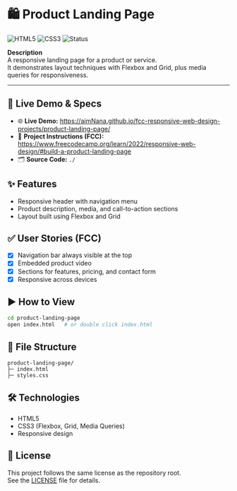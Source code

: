 # 🛍️ Product Landing Page

![HTML5](https://img.shields.io/badge/HTML5-E34F26?logo=html5&logoColor=white)
![CSS3](https://img.shields.io/badge/CSS3-1572B6?logo=css3&logoColor=white)
![Status](https://img.shields.io/badge/Progress-In%20progress-orange)<!--(https://img.shields.io/badge/Status-Completed-brightgreen)-->

**Description**  
A responsive landing page for a product or service.  
It demonstrates layout techniques with Flexbox and Grid, plus media queries for responsiveness.

---

## 🔗 Live Demo & Specs
- 🌐 **Live Demo:** https://aimNana.github.io/fcc-responsive-web-design-projects/product-landing-page/
- 📄 **Project Instructions (FCC):** https://www.freecodecamp.org/learn/2022/responsive-web-design/#build-a-product-landing-page
- 🗂️ **Source Code:** `./`

## ✨ Features
- Responsive header with navigation menu
- Product description, media, and call-to-action sections
- Layout built using Flexbox and Grid

## ✅ User Stories (FCC)
- [x] Navigation bar always visible at the top
- [x] Embedded product video
- [x] Sections for features, pricing, and contact form
- [x] Responsive across devices

## ▶️ How to View
```bash
cd product-landing-page
open index.html   # or double click index.html
```

## 📁 File Structure
```
product-landing-page/
├─ index.html
├─ styles.css
```

## 🛠️ Technologies
- HTML5
- CSS3 (Flexbox, Grid, Media Queries)
- Responsive design

## 📄 License
This project follows the same license as the repository root.  
See the [LICENSE](../LICENSE) file for details.
